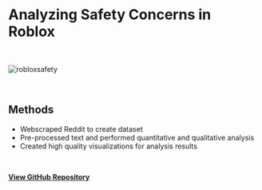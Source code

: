 #  Analyzing Safety Concerns in Roblox

<br>

![robloxsafety](https://github.com/user-attachments/assets/bdfb31d1-aba0-422a-9cd8-9b3caa74225f)

<br>

## Methods

* Webscraped Reddit to create dataset
* Pre-processed text and performed quantitative and qualitative analysis
* Created high quality visualizations for analysis results
<br>

**[<i class="fab fa-github"></i> View GitHub Repository](https://github.com/Munyaka-ERSP/LDA_Analysis)**
